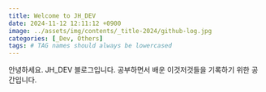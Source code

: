 ```yaml
---
title: Welcome to JH_DEV
date: 2024-11-12 12:11:12 +0900
image: ../assets/img/contents/_title-2024/github-log.jpg
categories: [_Dev, Others]
tags: # TAG names should always be lowercased
---
```






안녕하세요. JH_DEV 블로그입니다. 공부하면서 배운 이것저것들을 기록하기 위한 공간입니다.


